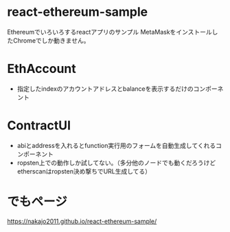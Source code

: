 # react-ethereum-sample
Ethereumでいろいろするreactアプリのサンプル
MetaMaskをインストールしたChromeでしか動きません。

# EthAccount
* 指定したindexのアカウントアドレスとbalanceを表示するだけのコンポーネント

# ContractUI
* abiとaddressを入れるとfunction実行用のフォームを自動生成してくれるコンポーネント
* ropsten上での動作しか試してない。（多分他のノードでも動くだろうけどetherscanはropsten決め撃ちでURL生成してる）

# でもページ
https://nakajo2011.github.io/react-ethereum-sample/
